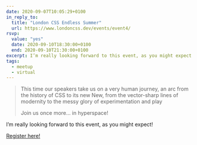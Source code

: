 ```yaml
---
date: 2020-09-07T10:05:29+0100
in_reply_to:
  title: "London CSS Endless Summer"
  url: https://www.londoncss.dev/events/event4/
rsvp:
  value: "yes"
  date: 2020-09-10T18:30:00+0100
  end: 2020-09-10T21:30:00+0100
excerpt: I’m really looking forward to this event, as you might expect!
tags:
  - meetup
  - virtual
---
```


> This time our speakers take us on a very human journey, an arc from the history of CSS to its new New, from the vector-sharp lines of modernity to the messy glory of experimentation and play
>
> Join us once more… in hyperspace!

I’m really looking forward to this event, as you might expect!

[Register here!](https://live.remo.co/e/london-css-endless-summer/register)
